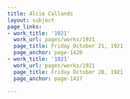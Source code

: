 ```yaml
---
title: Alcie Callands
layout: subject
page_links:
- work_title: '1921'
  work_url: pages/works/1921
  page_title: Friday October 21, 1921
  page_anchor: page-1420
- work_title: '1921'
  work_url: pages/works/1921
  page_title: Friday October 28, 1921
  page_anchor: page-1427

---
```

